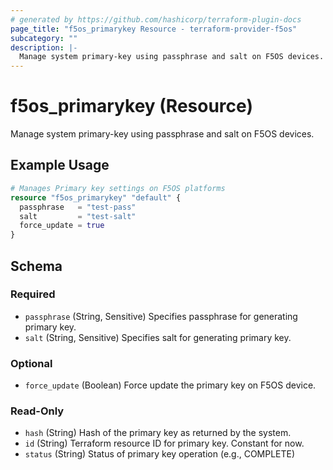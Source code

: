 ```yaml
---
# generated by https://github.com/hashicorp/terraform-plugin-docs
page_title: "f5os_primarykey Resource - terraform-provider-f5os"
subcategory: ""
description: |-
  Manage system primary-key using passphrase and salt on F5OS devices.
---
```


# f5os_primarykey (Resource)

Manage system primary-key using passphrase and salt on F5OS devices.

## Example Usage

```terraform
# Manages Primary key settings on F5OS platforms
resource "f5os_primarykey" "default" {
  passphrase   = "test-pass"
  salt         = "test-salt"
  force_update = true
}
```

<!-- schema generated by tfplugindocs -->
## Schema

### Required

- `passphrase` (String, Sensitive) Specifies passphrase for generating primary key.
- `salt` (String, Sensitive) Specifies salt for generating primary key.

### Optional

- `force_update` (Boolean) Force update the primary key on F5OS device.

### Read-Only

- `hash` (String) Hash of the primary key as returned by the system.
- `id` (String) Terraform resource ID for primary key. Constant for now.
- `status` (String) Status of primary key operation (e.g., COMPLETE)


